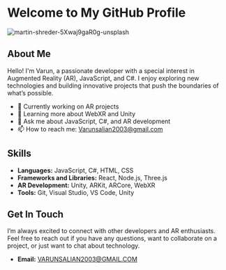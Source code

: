 # Welcome to My GitHub Profile

![martin-shreder-5Xwaj9gaR0g-unsplash](https://github.com/user-attachments/assets/c231c030-7254-4238-9938-637ecd778d52)

## About Me

Hello! I'm Varun, a passionate developer with a special interest in Augmented Reality (AR), JavaScript, and C#. I enjoy exploring new technologies and building innovative projects that push the boundaries of what’s possible.

- 🔭 Currently working on AR projects
- 🌱 Learning more about WebXR and Unity
- 💬 Ask me about JavaScript, C#, and AR development
- 📫 How to reach me: Varunsalian2003@gmail.com 

## Skills

- **Languages:** JavaScript, C#, HTML, CSS
- **Frameworks and Libraries:** React, Node.js, Three.js
- **AR Development:** Unity, ARKit, ARCore, WebXR
- **Tools:** Git, Visual Studio, VS Code, Unity

## Get In Touch

I’m always excited to connect with other developers and AR enthusiasts. Feel free to reach out if you have any questions, want to collaborate on a project, or just want to chat about technology.

- **Email:** VARUNSALIAN2003@GMAIL.COM


